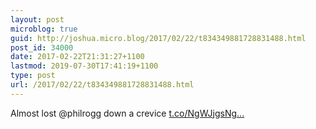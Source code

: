 ```yaml
---
layout: post
microblog: true
guid: http://joshua.micro.blog/2017/02/22/t834349881728831488.html
post_id: 34000
date: 2017-02-22T21:31:27+1100
lastmod: 2019-07-30T17:41:19+1100
type: post
url: /2017/02/22/t834349881728831488.html
---
```

Almost lost @philrogg down a crevice [t.co/NgWJjgsNg...](https://t.co/NgWJjgsNg8)
